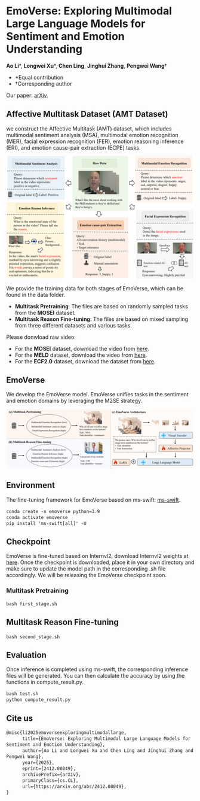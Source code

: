 #  EmoVerse: Exploring Multimodal Large Language Models for Sentiment and Emotion Understanding

**Ao Li***, **Longwei Xu***, **Chen Ling**, **Jinghui Zhang**, **Pengwei Wang**†

- *Equal contribution  
- †Corresponding author

Our paper: [arXiv](https://arxiv.org/abs/2412.08049).

## Affective Multitask Dataset (AMT Dataset)
we construct the Affective Multitask (AMT) dataset, which includes multimodal sentiment analysis (MSA), multimodal emotion recognition (MER), facial expression recognition (FER), emotion reasoning inference (ERI), and emotion cause-pair extraction (ECPE) tasks. 

<div align="center">
  <img src="data.png"/>
</div>

We provide the training data for both stages of EmoVerse, which can be found in the data folder.

- **Multitask Pretraining**: The files are based on randomly sampled tasks from the **MOSEI** dataset.
- **Multitask Reason Fine-tuning**: The files are based on mixed sampling from three different datasets and various tasks.

Please donwload raw video:
- For the **MOSEI** dataset, download the video from [here](https://github.com/thuiar/MMSA).
- For the **MELD** dataset, download the video from [here](https://github.com/declare-lab/MELD).
- For the **ECF2.0** dataset, download the dataset from [here](https://github.com/NUSTM/SemEval-2024_ECAC/tree/main/data).

## EmoVerse
We develop the EmoVerse model. EmoVerse unifies tasks in the sentiment and emotion domains by leveraging the M2SE strategy.

<div align="center">
  <img src="model.png"/>
</div>

## Environment
The fine-tuning framework for EmoVerse based on ms-swift: [ms-swift](https://github.com/modelscope/ms-swift).
```
conda create -n emoverse python=3.9
conda activate emoverse
pip install 'ms-swift[all]' -U
```

## Checkpoint
EmoVerse is fine-tuned based on Internvl2, download Internvl2 weights at [here](https://github.com/OpenGVLab/InternVL).
Once the checkpoint is downloaded, place it in your own directory and make sure to update the model path in the corresponding .sh file accordingly. 
We will be releasing the EmoVerse checkpoint soon.

### Multitask Pretraining
```
bash first_stage.sh
```

## Multitask Reason Fine-tuning
```
bash second_stage.sh
```

## Evaluation
Once inference is completed using ms-swift, the corresponding inference files will be generated. You can then calculate the accuracy by using the functions in compute_result.py.
```
bash test.sh
python compute_result.py
```

## Cite us
```
@misc{li2025emoverseexploringmultimodallarge,
      title={EmoVerse: Exploring Multimodal Large Language Models for Sentiment and Emotion Understanding}, 
      author={Ao Li and Longwei Xu and Chen Ling and Jinghui Zhang and Pengwei Wang},
      year={2025},
      eprint={2412.08049},
      archivePrefix={arXiv},
      primaryClass={cs.CL},
      url={https://arxiv.org/abs/2412.08049}, 
}
```
